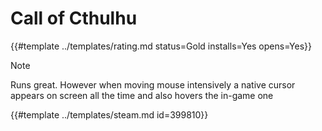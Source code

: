 # Call of Cthulhu
<!-- script:Aliases [] -->

{{#template ../templates/rating.md status=Gold installs=Yes opens=Yes}}

> [!NOTE]
> Runs great. However when moving mouse intensively a native cursor appears on screen all the time and also hovers the in-game one

{{#template ../templates/steam.md id=399810}}
